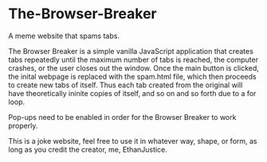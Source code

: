 # The-Browser-Breaker
A meme website that spams tabs.

The Browser Breaker is a simple vanilla JavaScript application that creates tabs repeatedly until the maximum number of tabs is
reached, the computer crashes, or the user closes out the window.  Once the main button is clicked, the inital webpage is replaced with the spam.html file, which then proceeds to create new tabs of itself.  Thus each tab created from the original will have theoretically ininite copies of itself, and so on and so forth due to a for loop.

Pop-ups need to be enabled in order for the Browser Breaker to work properly.

This is a joke website, feel free to use it in whatever way, shape, or form, as long as you credit the creator, me, EthanJustice.
